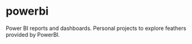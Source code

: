 # powerbi
Power BI reports and dashboards.
Personal projects to explore feathers provided by PowerBI.
